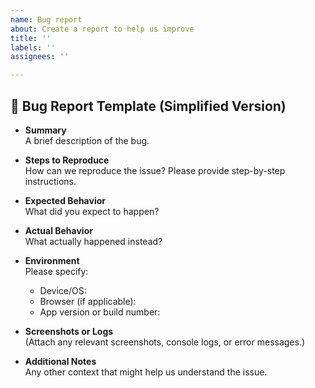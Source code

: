 ```yaml
---
name: Bug report
about: Create a report to help us improve
title: ''
labels: ''
assignees: ''

---
```


## 🐛 Bug Report Template (Simplified Version)

- **Summary**  
  A brief description of the bug.

- **Steps to Reproduce**  
  How can we reproduce the issue? Please provide step-by-step instructions.

- **Expected Behavior**  
  What did you expect to happen?

- **Actual Behavior**  
  What actually happened instead?

- **Environment**  
  Please specify:
  - Device/OS:
  - Browser (if applicable):
  - App version or build number:

- **Screenshots or Logs**  
  (Attach any relevant screenshots, console logs, or error messages.)

- **Additional Notes**  
  Any other context that might help us understand the issue.
